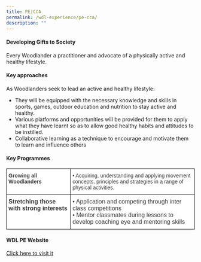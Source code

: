 ```yaml
---
title: PE|CCA
permalink: /wdl-experience/pe-cca/
description: ""
---
```

#### Developing Gifts to Society

Every Woodlander a practitioner and advocate of a physically active and healthy lifestyle.

#### Key approaches

As Woodlanders seek to lead an active and healthy lifestyle:

*   They will be equipped with the necessary knowledge and skills in sports, games, outdoor education and nutrition to stay active and healthy.
*   Various platforms and opportunities will be provided for them to apply what they have learnt so as to allow good healthy habits and attitudes to be instilled.
*   Collaborative learning as a technique to encourage and motivate them to learn and influence others

#### Key Programmes

<style type="text/css">
.tg  {border-collapse:collapse;border-spacing:0;margin:0px auto;}
.tg td{border-color:black;border-style:solid;border-width:1px;font-family:Arial, sans-serif;font-size:14px;
  overflow:hidden;padding:10px 5px;word-break:normal;}
.tg th{border-color:black;border-style:solid;border-width:1px;font-family:Arial, sans-serif;font-size:14px;
  font-weight:normal;overflow:hidden;padding:10px 5px;word-break:normal;}
.tg .tg-dox4{background-color:#FFF;color:#3A3A3A;text-align:left;vertical-align:top}
.tg .tg-oku2{background-color:#FFF;color:#3A3A3A;font-size:16px;text-align:left;vertical-align:top}
.tg .tg-c1uv{background-color:#FFF;color:#3A3A3A;font-weight:bold;text-align:left;vertical-align:top}
.tg .tg-l8if{background-color:#FFF;color:#3A3A3A;font-size:16px;font-weight:bold;text-align:left;vertical-align:top}
</style>
<table class="tg">
<tbody>
  <tr>
    <td class="tg-c1uv"><span style="font-weight:bold;font-style:inherit">Growing all Woodlanders</span></td>
    <td class="tg-dox4" colspan="3"><span style="font-weight:400;font-style:normal">•</span><span style="font-weight:400;font-style:inherit"> Acquiring, understanding and applying movement concepts, principles and strategies in a range of physical activities.</span></td>
  </tr>
  <tr>
    <td class="tg-l8if"><span style="font-weight:bold;font-style:inherit">Stretching those with strong interests</span></td>
    <td class="tg-oku2" colspan="3"><span style="font-weight:400;font-style:normal">•</span><span style="font-weight:400;font-style:inherit"> Application and competing through inter class competitions </span><br><span style="font-weight:400;font-style:normal">•</span><span style="font-weight:400;font-style:inherit"> Mentor classmates during lessons to develop coaching eye and mentoring skills</span></td>
  </tr>
</tbody>
</table>

#### WDL PE Website

[Click here to visit it](https://sites.google.com/view/wdlpe/)